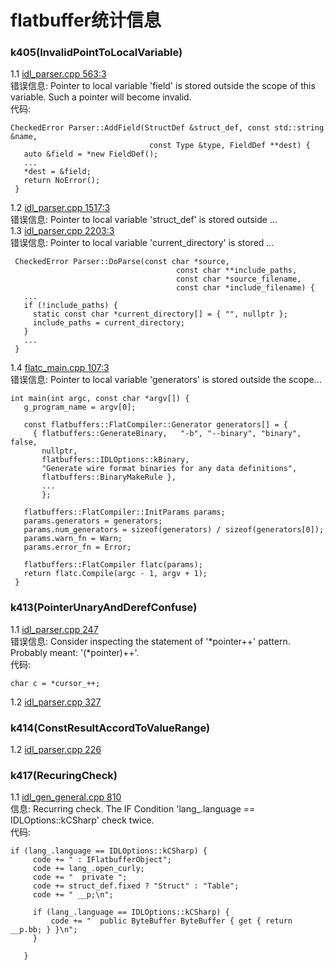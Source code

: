 flatbuffer统计信息
=======================
### k405(InvalidPointToLocalVariable)
1.1 [idl_parser.cpp 563:3 ](flatbuffers/src/idl_parser.cpp)<br>
错误信息: Pointer to local variable 'field' is stored outside the scope of this variable. Such a pointer will become invalid.<br>
代码:<br>
```
CheckedError Parser::AddField(StructDef &struct_def, const std::string &name,
                               const Type &type, FieldDef **dest) {
   auto &field = *new FieldDef();
   ...
   *dest = &field;
   return NoError();
 }
```
1.2 [idl_parser.cpp 1517:3 ](flatbuffers/src/idl_parser.cpp) <br>
错误信息: Pointer to local variable 'struct_def' is stored outside ...<br>
1.3 [idl_parser.cpp 2203:3 ](flatbuffers/src/idl_parser.cpp)<br>
错误信息: Pointer to local variable 'current_directory' is stored ...<br>
```
 CheckedError Parser::DoParse(const char *source,
                                     const char **include_paths,
                                     const char *source_filename,
                                     const char *include_filename) {
   ...
   if (!include_paths) {
     static const char *current_directory[] = { "", nullptr };
     include_paths = current_directory;
   }
   ...
 }
 ```
1.4 [flatc_main.cpp 107:3](flatbuffers/src/flatc_main.cpp)<br>
错误信息: Pointer to local variable 'generators' is stored outside the scope...<br>
```
int main(int argc, const char *argv[]) {
   g_program_name = argv[0];

   const flatbuffers::FlatCompiler::Generator generators[] = {
     { flatbuffers::GenerateBinary,   "-b", "--binary", "binary", false,
       nullptr,
       flatbuffers::IDLOptions::kBinary,
       "Generate wire format binaries for any data definitions",
       flatbuffers::BinaryMakeRule },
       ...
       };

   flatbuffers::FlatCompiler::InitParams params;
   params.generators = generators;
   params.num_generators = sizeof(generators) / sizeof(generators[0]);
   params.warn_fn = Warn;
   params.error_fn = Error;

   flatbuffers::FlatCompiler flatc(params);
   return flatc.Compile(argc - 1, argv + 1);
 }
```
### k413(PointerUnaryAndDerefConfuse)
1.1 [idl_parser.cpp 247](flatbuffers/src/idl_parser.cpp) <br>
错误信息: Consider inspecting the statement of '*pointer++' pattern. Probably meant: '(*pointer)++'.<br>
代码:<br>
```
char c = *cursor_++;
```
1.2 [idl_parser.cpp 327](flatbuffers/src/idl_parser.cpp) <br>
### k414(ConstResultAccordToValueRange)
1.2 [idl_parser.cpp 226](flatbuffers/src/idl_parser.cpp) <br>
### k417(RecuringCheck)
1.1 [idl_gen_general.cpp 810](flatbuffers/src/idl_gen_general.cpp)<br>
信息: Recurring check. The IF Condition 'lang\_.language == IDLOptions::kCSharp' check twice.<br>
代码:<br>
```
if (lang_.language == IDLOptions::kCSharp) {
     code += " : IFlatbufferObject";
     code += lang_.open_curly;
     code += "  private ";
     code += struct_def.fixed ? "Struct" : "Table";
     code += " __p;\n";

     if (lang_.language == IDLOptions::kCSharp) {
         code += "  public ByteBuffer ByteBuffer { get { return __p.bb; } }\n";
     }

   }
```
